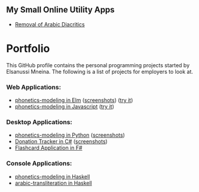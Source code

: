 ## My Small Online Utility Apps
- [Removal of Arabic Diacritics](https://elsanussi-s-mneina.github.io/basic-arabic-diacritic-remover-web-app/)

# Portfolio
This GitHub profile contains the personal programming projects started by Elsanussi Mneina.
The following is a list of projects for employers to look at.

### Web Applications:
- [phonetics-modeling in Elm](https://github.com/elsanussi-s-mneina/phonetics-modeling-elm) ([screenshots](https://github.com/elsanussi-s-mneina/phonetics-modeling-elm/wiki/screenshots)) ([try it](https://elsanussi-s-mneina.github.io/phonetics-modeling-elm-demo/))
- [phonetics-modeling in Javascript](https://github.com/elsanussi-s-mneina/phonetics-modeling-html-js) ([try it](https://elsanussi-s-mneina.github.io/phonetics-modeling-html-js/))

### Desktop Applications:
- [phonetics-modeling in Python](https://github.com/elsanussi-s-mneina/phonetics-modeling-python) ([screenshots](https://github.com/elsanussi-s-mneina/phonetics-modeling-python/wiki/screenshots))
- [Donation Tracker in C#](https://github.com/elsanussi-s-mneina/DonationTracker) ([screenshots](https://github.com/elsanussi-s-mneina/DonationTracker/wiki/screenshots))  
- [Flashcard Application in F#](https://github.com/elsanussi-s-mneina/flashcard-application-fs)

### Console Applications:
- [phonetics-modeling in Haskell](https://github.com/elsanussi-s-mneina/phonetics-modeling)
- [arabic-transliteration in Haskell](https://github.com/elsanussi-s-mneina/arabic-transliteration)
